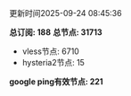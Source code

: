 更新时间2025-09-24 08:45:36

**总订阅: 188**
**总节点: 31713**
- vless节点: 6710
- hysteria2节点: 15

**google ping有效节点: 221**
